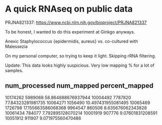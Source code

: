 # A quick RNAseq on public data
PRJNA821337: https://www.ncbi.nlm.nih.gov/bioproject/PRJNA821337

To be honest, I wanted to do this experiment at Ginkgo anyways.

Anexic Staphylococcus {epidermidis, aureus} vs. co-cultured with Malessezia

On my personal computer, so trying to keep it light. Skipping rRNA filtering.

Update: This data looks highly suspicious. Very low mapping % for a lot of samples.

num_processed	num_mapped	percent_mapped
---------------------------------------
10174262	5989068	58.864888676937944
10004492	7787820	77.84323281981735
10064271	1056490	10.497431955081495
10065469	1726798	17.155663586068368
9964547		860506	8.635676062343828
10061434	784077	7.792895128070214
10001919	907776	9.07601831208591
10051912	911907	9.071975560470486
